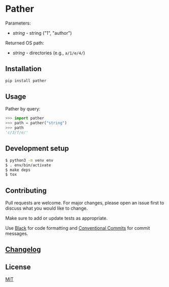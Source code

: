 # Pather

Parameters:

-   _string_ - string ("1", "author")

Returned OS path:

-   _string_ - directories (e.g., `a/1/e/4/`)

## Installation

```sh
pip install pather
```

## Usage

Pather by query:

```python
>>> import pather
>>> path = pather("string")
>>> path
'c/3/f/e/'
```

## Development setup

```sh
$ python3 -m venv env
$ . env/bin/activate
$ make deps
$ tox
```

## Contributing

Pull requests are welcome. For major changes, please open an issue first to discuss what you would like to change.

Make sure to add or update tests as appropriate.

Use [Black](https://black.readthedocs.io/en/stable/) for code formatting and [Conventional Commits](https://www.conventionalcommits.org/en/v1.0.0-beta.4/) for commit messages.

## [Changelog](CHANGELOG.md)

## License

[MIT](https://choosealicense.com/licenses/mit/)
